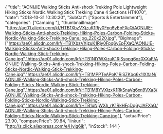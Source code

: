 {
	"title": "AONIJIE Walking Sticks Anti-shock Trekking Pole Lightweight Hiking Sticks Nordic Walking Stick Trekking Cane 4 Sections HT4070",
	"date": "2018-10-31 10:30:20",
	"SubCat": ["Sports & Entertainment"],
	"categories": ["Camping "],
	"thumbnailImage": "https://ae01.alicdn.com/kf/HTB1XbzVXjzuK1Rjy0Fpq6yEpFXaQ/AONIJIE-Walking-Sticks-Anti-shock-Trekking-Hiking-Poles-Carbon-Folding-Sticks-Nordic-Walking-Stick-Trekking-Cane.jpg_220x220.jpg",
	"BigImage": ["https://ae01.alicdn.com/kf/HTB1XbzVXjzuK1Rjy0Fpq6yEpFXaQ/AONIJIE-Walking-Sticks-Anti-shock-Trekking-Hiking-Poles-Carbon-Folding-Sticks-Nordic-Walking-Stick-Trekking-Cane.jpg","https://ae01.alicdn.com/kf/HTB1NIYWXjzuK1RjSsppq6xz0XXaF/AONIJIE-Walking-Sticks-Anti-shock-Trekking-Hiking-Poles-Carbon-Folding-Sticks-Nordic-Walking-Stick-Trekking-Cane.jpg","https://ae01.alicdn.com/kf/HTB1MPPTeAPoK1RjSZKbq6x1IXXaN/AONIJIE-Walking-Sticks-Anti-shock-Trekking-Hiking-Poles-Carbon-Folding-Sticks-Nordic-Walking-Stick-Trekking-Cane.jpg","https://ae01.alicdn.com/kf/HTB1M8YVXizxK1RkSnaVq6xn9VXa3/AONIJIE-Walking-Sticks-Anti-shock-Trekking-Hiking-Poles-Carbon-Folding-Sticks-Nordic-Walking-Stick-Trekking-Cane.jpg","https://ae01.alicdn.com/kf/HTB1oNjWXh_rK1RkHFqDq6yJAFXaG/AONIJIE-Walking-Sticks-Anti-shock-Trekking-Hiking-Poles-Carbon-Folding-Sticks-Nordic-Walking-Stick-Trekking-Cane.jpg"],
	"actualPrice": 23.90,
	"comparePrice": 39.84,
	"linkurl": "http://s.click.aliexpress.com/e/Hyig6ik",
	"inStock": 144
}
